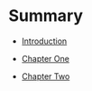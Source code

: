 # Summary

* [Introduction](README.md)

* [Chapter One](chapterone.md)
* [Chapter Two](chaptertwo.md)
